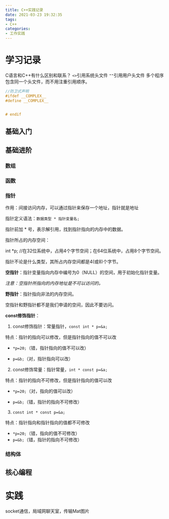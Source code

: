 ```yaml
---
title: C++实践记录
date: 2021-03-23 19:32:35
tags:
- C++
categories:
- 工作实践
---
```


# 学习记录

C语言和C++有什么区别和联系？
`<>`引用系统头文件
`""`引用用户头文件
多个程序包含同一个头文件，而不用注重引用顺序。
```C++
//防卫式声明
#ifdef __COMPLEX__
#define __COMPLEX__


# endif
```

## 基础入门

## 基础进阶

### 数组

### 函数

### 指针

作用：间接访问内存，可以通过指针来保存一个地址，指针就是地址

指针定义语法：`数据类型 * 指针变量名;`

指针前加 * 号，表示解引用，找到指针指向的内存中的数据。

指针所占的内存空间：

int *p; //在32位系统中，占用4个字节空间；在64位系统中，占用8个字节空间。

指针不论是什么类型，其所占内存空间都是4(或8)个字节。

**空指针**：指针变量指向内存中编号为0（NULL）的空间，用于初始化指针变量。

*注意：空指针所指向的内存地址是不可以访问的。*

**野指针**：指针指向非法的内存空间。

空指针和野指针都不是我们申请的空间，因此不要访问。

**const修饰指针**：

1. const修饰指针：常量指针，`const int * p=&a;`

特点：指针的指向可以修改，但是指针指向的值不可以改

- `*p=20;`（错，指针指向的值不可以改）

- `p=&b;`（对，指针指向可以改）

2. const修饰常量：指针常量，`int * const p=&a;`

特点：指针的指向不可修改，但是指针指向的值可以改

- `*p=20;`（对，指向的值可以改）

- `p=&b;`（错，指针的指向不可修改）

3. `const int * const p=&a;`

特点：指针指向和指针指向的值都不可修改

- `*p=20;`（错，指向的值不可修改）
- `p=&b;`（错，指针的指向不可修改）

### 结构体

## 核心编程



# 实践

socket通信，局域网聊天室，传输Mat图片